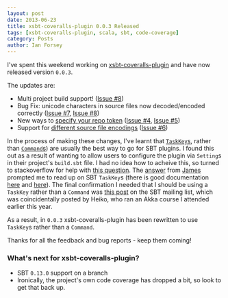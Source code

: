 ```yaml
---
layout: post
date: 2013-06-23
title: xsbt-coveralls-plugin 0.0.3 Released
tags: [xsbt-coveralls-plugin, scala, sbt, code-coverage]
category: Posts
author: Ian Forsey
---
```


I've spent this weekend working on [xsbt-coveralls-plugin](https://github.com/theon/xsbt-coveralls-plugin) and have now released version `0.0.3`.

The updates are:

* Multi project build support! ([Issue #8](https://github.com/theon/xsbt-coveralls-plugin/issues/8))
* Bug Fix: unicode characters in source files now decoded/encoded correctly ([Issue #7](https://github.com/theon/xsbt-coveralls-plugin/issues/7), [Issue #8](https://github.com/theon/xsbt-coveralls-plugin/issues/8))
* New ways to [specify your repo token](https://github.com/theon/xsbt-coveralls-plugin#specifying-your-repo-token) ([Issue #4](https://github.com/theon/xsbt-coveralls-plugin/issues/4), [Issue #5](https://github.com/theon/xsbt-coveralls-plugin/issues/5))
* Support for [different source file encodings](https://github.com/theon/xsbt-coveralls-plugin#custom-source-file-encoding) ([Issue #6](https://github.com/theon/xsbt-coveralls-plugin/issues/6))

In the process of making these changes, I've learnt that [`TaskKey`s](http://www.scala-sbt.org/release/docs/Extending/Plugins.html#example-plugin), rather than [`Command`s](http://www.scala-sbt.org/release/docs/Extending/Plugins.html#example-command-plugin)) are usually the best way to go for SBT plugins. I found this out as a result of wanting to allow users to configure the plugin via `Setting`s in their project's `build.sbt` file. I had no idea how to acheive this, so turned to stackoverflow for help with [this question](http://stackoverflow.com/q/17038663/936869). The [answer](http://stackoverflow.com/a/17100585/936869) from [James](http://stackoverflow.com/users/406984/james) prompted me to read up on SBT `TaskKey`s (there is good documentation [here](http://www.scala-sbt.org/0.12.3/docs/Getting-Started/Basic-Def.html#task-keys) and [here](http://www.scala-sbt.org/0.12.3/docs/Getting-Started/Custom-Settings.html)). The final confirmation I needed that I should be using a `TaskKey` rather than a `Command` was [this post](https://groups.google.com/d/msg/simple-build-tool/vgxkDSgOnlc/8OPkYlikmmAJ) on the SBT mailing list, which was coincidentally posted by Heiko, who ran an Akka course I attended earlier this year.

As a result, in `0.0.3` xsbt-coveralls-plugin has been rewritten to use `TaskKey`s rather than a `Command`.

Thanks for all the feedback and bug reports - keep them coming!

### What's next for xsbt-coveralls-plugin?

 * SBT `0.13.0` support on a branch
 * Ironically, the project's own code coverage has dropped a bit, so look to get that back up.